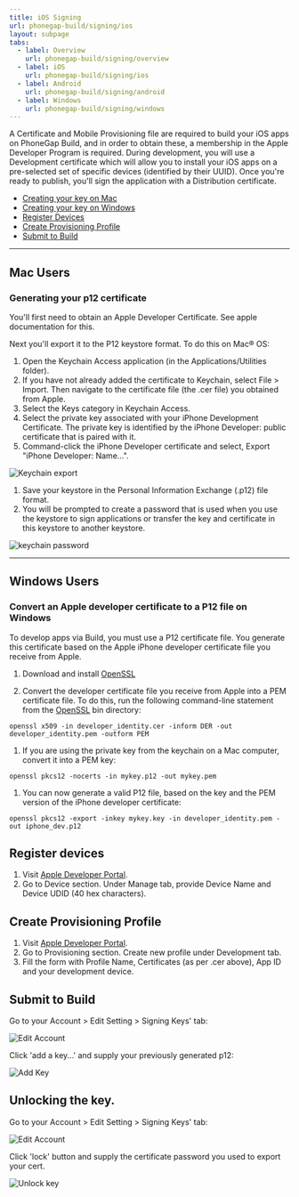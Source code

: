 ```yaml
---
title: iOS Signing
url: phonegap-build/signing/ios
layout: subpage
tabs:
  - label: Overview
    url: phonegap-build/signing/overview 
  - label: iOS
    url: phonegap-build/signing/ios
  - label: Android
    url: phonegap-build/signing/android
  - label: Windows
    url: phonegap-build/signing/windows 
---
```


A Certificate and Mobile Provisioning file are required to build your iOS apps on PhoneGap Build, and in order to obtain these, a membership in the Apple Developer Program is required. During development, you will use a Development certificate which will allow you to install your iOS apps on a pre-selected set of specific devices (identified by their UUID). Once you're ready to publish, you'll sign the application with a Distribution certificate.

- [Creating your key on Mac](#mac-users)
- [Creating your key on Windows](#windows-users)
- [Register Devices](#register-devices)
- [Create Provisioning Profile](#create-provisioning-profile)
- [Submit to Build](#submit-to-build)

***

## Mac Users

### Generating your p12 certificate

You'll first need to obtain an Apple Developer Certificate. See apple documentation for this.

Next you'll export it to the P12 keystore format. To do this on Mac&reg; OS:

1. Open the Keychain Access application (in the Applications/Utilities folder).
1. If you have not already added the certificate to Keychain, select File > Import. Then navigate to the certificate file (the .cer file) you obtained from Apple.
1. Select the Keys category in Keychain Access.
1. Select the private key associated with your iPhone Development Certificate. The private key is identified by the iPhone Developer: <First Name> <Last Name> public certificate that is paired with it.
1. Command-click the iPhone Developer certificate and select, Export "iPhone Developer: Name...".

  ![Keychain export](/images/phonegap-build/keychain-export.png)

1. Save your keystore in the Personal Information Exchange (.p12) file format.
1. You will be prompted to create a password that is used when you use the keystore to sign applications or transfer the key and certificate in this keystore to another keystore.

  ![keychain password](/images/phonegap-build/keychain-password.png)

***

## Windows Users

### Convert an Apple developer certificate to a P12 file on Windows

To develop apps via Build, you must use a P12 certificate file. You generate this certificate based on the Apple iPhone developer certificate file you receive from Apple.

1. Download and install [OpenSSL](http://slproweb.com/products/Win32OpenSSL.html)

1. Convert the developer certificate file you receive from Apple into a PEM certificate file. To do this, run the following command-line statement from the [OpenSSL](http://slproweb.com/products/Win32OpenSSL.html) bin directory:

  `openssl x509 -in developer_identity.cer -inform DER -out developer_identity.pem -outform PEM`

1. If you are using the private key from the keychain on a Mac computer, convert it into a PEM key:

  `openssl pkcs12 -nocerts -in mykey.p12 -out mykey.pem`

1. You can now generate a valid P12 file, based on the key and the PEM version of the iPhone developer certificate:

  `openssl pkcs12 -export -inkey mykey.key -in developer_identity.pem -out iphone_dev.p12`

## Register devices

1. Visit [Apple Developer Portal](https://developer.apple.com).
1. Go to Device section. Under Manage tab, provide Device Name and Device UDID (40 hex characters).

## Create Provisioning Profile

1. Visit [Apple Developer Portal](https://developer.apple.com).
1. Go to Provisioning section. Create new profile under Development tab.
1. Fill the form with Profile Name, Certificates (as per .cer above), App ID and your development device.

## Submit to Build

Go to your Account > Edit Setting > Signing Keys' tab:

![Edit Account](/images/phonegap-build/edit_account_settings.png)

Click 'add a key...' and supply your previously generated p12:

![Add Key](/images/phonegap-build/ios_add_key.png)

<a class="anchor" id="unlock"></a>

## Unlocking the key.

Go to your Account > Edit Setting > Signing Keys' tab:

![Edit Account](/images/phonegap-build/edit_account_settings.png)

Click 'lock' button and supply the certificate password you used to export your cert.

![Unlock key](/images/phonegap-build/ios_unlock.png)
